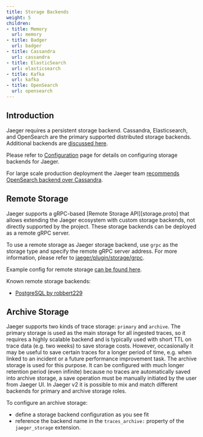 ```yaml
---
title: Storage Backends
weight: 5
children:
- title: Memory
  url: memory
- title: Badger
  url: badger
- title: Cassandra
  url: cassandra
- title: ElasticSearch
  url: elasticsearch
- title: Kafka
  url: kafka
- title: OpenSearch
  url: opensearch
---
```


## Introduction

Jaeger requires a persistent storage backend. Cassandra, Elasticsearch, and OpenSearch are the primary supported distributed storage backends. Additional backends are [discussed here](https://github.com/jaegertracing/jaeger/issues/638).

Please refer to [Configuration](../deployment/configuration/) page for details on configuring storage backends for Jaeger.

For large scale production deployment the Jaeger team [recommends OpenSearch backend over Cassandra](../faq/#what-is-the-recommended-storage-backend).

## Remote Storage

Jaeger supports a gRPC-based [Remote Storage API][storage.proto] that allows extending the Jaeger ecosystem with custom storage backends, not directly supported by the project. These storage backends can be deployed as a remote gRPC server.

To use a remote storage as Jaeger storage backend, use `grpc` as the storage type and specify the remote gRPC server address. For more information, please refer to [jaeger/plugin/storage/grpc](https://github.com/jaegertracing/jaeger/tree/v2.1.0/plugin/storage/grpc).

Example config for remote storage [can be found here](https://github.com/jaegertracing/jaeger/blob/v2.1.0/cmd/jaeger/config-remote-storage.yaml).

Known remote storage backends:

* [PostgreSQL by robbert229](https://github.com/robbert229/jaeger-postgresql)

## Archive Storage

Jaeger supports two kinds of trace storage: `primary` and `archive`. The primary storage is used as the main storage for all ingested traces, so it requires a highly scalable backend and is typically used with short TTL on trace data (e.g. two weeks) to save storage costs. However, occasionally it may be useful to save certain traces for a longer period of time, e.g. when linked to an incident or a future performance improvement task. The archive storage is used for this purpose. It can be configured with much longer retention period (even infinite) because no traces are automatically saved into archive storage, a save operation must be manually initiated by the user from Jaeger UI. In Jaeger v2 it is possible to mix and match different backends for primary and archive storage roles.

To configure an archive storage:
  * define a storage backend configuration as you see fit
  * reference the backend name in the `traces_archive:` property of the `jaeger_storage` extension.
